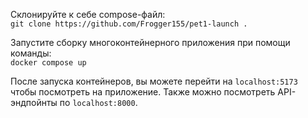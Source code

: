 Склонируйте к себе compose-файл:  
   ```git clone https://github.com/Frogger155/pet1-launch .```  
   
Запустите сборку многоконтейнерного приложения при помощи команды:  
   ```docker compose up```  
   
После запуска контейнеров, вы можете перейти на ```localhost:5173```  чтобы посмотреть на приложение.
Также можно посмотреть API-эндпойнты по ```localhost:8000```.
